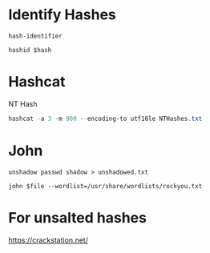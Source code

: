 # Identify Hashes
```
hash-identifier
```

```
hashid $hash
```


# Hashcat
NT Hash
```powershell
hashcat -a 3 -m 900 --encoding-to utf16le NTHashes.txt
```

# John
```
unshadow passwd shadow > unshadowed.txt
```

```
john $file --wordlist=/usr/share/wordlists/rockyou.txt
```

# For unsalted hashes
https://crackstation.net/
